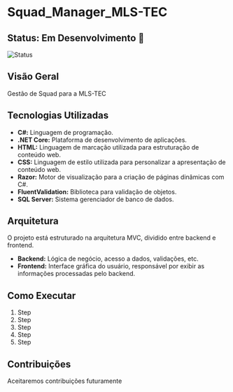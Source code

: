 # Squad_Manager_MLS-TEC

## Status: Em Desenvolvimento 🚧

![Status](https://img.shields.io/badge/Status-Em%20Desenvolvimento-yellow)

## Visão Geral

Gestão de Squad para a MLS-TEC

## Tecnologias Utilizadas

- **C#:** Linguagem de programação.
- **.NET Core:** Plataforma de desenvolvimento de aplicações.
- **HTML:** Linguagem de marcação utilizada para estruturação de conteúdo web.
- **CSS:** Linguagem de estilo utilizada para personalizar a apresentação de conteúdo web.
- **Razor:** Motor de visualização para a criação de páginas dinâmicas com C#.
- **FluentValidation:** Biblioteca para validação de objetos.
- **SQL Server:** Sistema gerenciador de banco de dados.

## Arquitetura

O projeto está estruturado na arquitetura MVC, dividido entre backend e frontend.

- **Backend:** Lógica de negócio, acesso a dados, validações, etc.
- **Frontend:** Interface gráfica do usuário, responsável por exibir as informações processadas pelo backend.

## Como Executar

1. Step
2. Step
3. Step
4. Step
5. Step

## Contribuições

Aceitaremos contribuições futuramente
